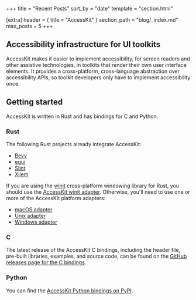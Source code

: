 +++
title = "Recent Posts"
sort_by = "date"
template = "section.html"

[extra]
header = { title = "AccessKit" }
section_path = "blog/_index.md"
max_posts = 5
+++

## Accessibility infrastructure for UI toolkits

AccessKit makes it easier to implement accessibility, for screen readers and other assistive technologies, in toolkits that render their own user interface elements. It provides a cross-platform, cross-language abstraction over accessibility APIs, so toolkit developers only have to implement accessibility once.

## Getting started

AccessKit is written in Rust and has bindings for C and Python.

### Rust

The following Rust projects already integrate AccessKit:

* [Bevy](https://bevyengine.org/)
* [egui](https://github.com/emilk/egui)
* [Slint](https://slint.dev/)
* [Xilem](https://github.com/linebender/xilem)

If you are using the [winit](https://crates.io/crates/winit) cross-platform windowing library for Rust, you should use the [AccessKit winit adapter](https://crates.io/crates/accesskit_winit). Otherwise, you'll need to use one or more of the AccessKit platform adapters:

* [macOS adapter](https://crates.io/crates/accesskit_macos)
* [Unix adapter](https://crates.io/crates/accesskit_unix)
* [Windows adapter](https://crates.io/crates/accesskit_windows)

### C

The latest release of the AccessKit C bindings, including the header file, pre-built libraries, examples, and source code, can be found on the [GitHub releases page for the C bindings](https://github.com/AccessKit/accesskit-c/releases).

### Python

You can find the [AccessKit Python bindings on PyPI](https://pypi.org/project/accesskit/).
